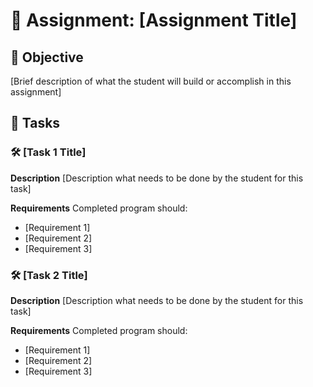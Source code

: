 # 📘 Assignment: [Assignment Title]

## 🎯 Objective

[Brief description of what the student will build or accomplish in this assignment]

## 📝 Tasks

### 🛠️	[Task 1 Title]

**Description**
[Description what needs to be done by the student for this task]

**Requirements**
Completed program should:

- [Requirement 1]
- [Requirement 2]
- [Requirement 3]


### 🛠️	[Task 2 Title]

**Description**
[Description what needs to be done by the student for this task]

**Requirements**
Completed program should:

- [Requirement 1]
- [Requirement 2]
- [Requirement 3]

